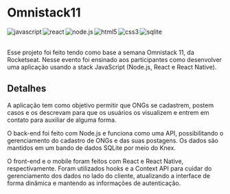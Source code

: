 # Omnistack11
<img align="left" alt="javascript" src="https://img.shields.io/badge/-javascript-F7DF1E?logo=javascript&logoColor=3e3e3e&style=for-the-badge" />
<img align="left" alt="react" src="https://img.shields.io/badge/react%20-%2320232a.svg?&style=for-the-badge&logo=react&logoColor=%2361DAFB" />
<img align="left" alt="node.js" src="https://img.shields.io/badge/-node.js-339933?logo=node.js&logoColor=white&style=for-the-badge" />
<img align="left" alt="html5" src="https://img.shields.io/badge/-html5-E34F26?logo=html5&logoColor=white&style=for-the-badge" />
<img align="left" alt="css3" src="https://img.shields.io/badge/-css3-1572B6?logo=css3&logoColor=white&style=for-the-badge" />
<img align="left" alt="sqlite" src="https://img.shields.io/badge/-sqlite-003B57?logo=sqlite&logoColor=white&style=for-the-badge" />

<br>
<br>

Esse projeto foi feito tendo como base a semana Omnistack 11, da Rocketseat. Nesse evento foi ensinado aos participantes como desenvolver uma aplicação usando a stack JavaScript (Node.js, React e React Native).

## Detalhes

A aplicação tem como objetivo permitir que ONGs se cadastrem, postem casos e os descrevam para que os usuários os visualizem e entrem em contato para auxiliar de alguma forma. 

O back-end foi feito com Node.js e funciona como uma API, possibilitando o gerenciamento do cadastro de ONGs e das suas postagens. Os dados são mantidos em um bando de dados SQLite por meio do Knex.

O front-end e o mobile foram feitos com React e React Native, respectivamente. Foram utilizados hooks e a Context API para cuidar do gerenciamento dos dados no lado do cliente, atualizando a interface de forma dinâmica e mantendo as informações de autenticação. 
